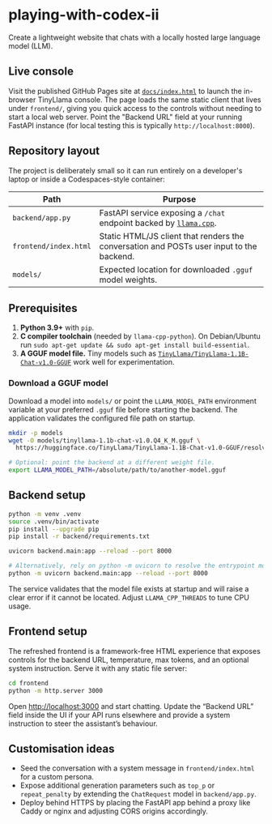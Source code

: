 # playing-with-codex-ii

Create a lightweight website that chats with a locally hosted large language
model (LLM).

## Live console

Visit the published GitHub Pages site at [`docs/index.html`](docs/index.html)
to launch the in-browser TinyLlama console. The page loads the same static
client that lives under `frontend/`, giving you quick access to the controls
without needing to start a local web server. Point the "Backend URL" field at
your running FastAPI instance (for local testing this is typically
`http://localhost:8000`).

## Repository layout

The project is deliberately small so it can run entirely on a developer's
laptop or inside a Codespaces-style container:

| Path | Purpose |
| --- | --- |
| `backend/app.py` | FastAPI service exposing a `/chat` endpoint backed by [`llama.cpp`](https://github.com/ggerganov/llama.cpp). |
| `frontend/index.html` | Static HTML/JS client that renders the conversation and POSTs user input to the backend. |
| `models/` | Expected location for downloaded `.gguf` model weights. |

## Prerequisites

1. **Python 3.9+** with `pip`.
2. **C compiler toolchain** (needed by `llama-cpp-python`). On Debian/Ubuntu run
   `sudo apt-get update && sudo apt-get install build-essential`.
3. **A GGUF model file.** Tiny models such as
   [`TinyLlama/TinyLlama-1.1B-Chat-v1.0-GGUF`](https://huggingface.co/TinyLlama/TinyLlama-1.1B-Chat-v1.0-GGUF)
   work well for experimentation.

### Download a GGUF model

Download a model into `models/` or point the `LLAMA_MODEL_PATH` environment
variable at your preferred `.gguf` file before starting the backend. The
application validates the configured file path on startup.

```bash
mkdir -p models
wget -O models/tinyllama-1.1b-chat-v1.0.Q4_K_M.gguf \
  https://huggingface.co/TinyLlama/TinyLlama-1.1B-Chat-v1.0-GGUF/resolve/main/TinyLlama-1.1B-Chat-v1.0.Q4_K_M.gguf

# Optional: point the backend at a different weight file.
export LLAMA_MODEL_PATH=/absolute/path/to/another-model.gguf
```

## Backend setup

```bash
python -m venv .venv
source .venv/bin/activate
pip install --upgrade pip
pip install -r backend/requirements.txt

uvicorn backend.main:app --reload --port 8000

# Alternatively, rely on python -m uvicorn to resolve the entrypoint module.
python -m uvicorn backend.main:app --reload --port 8000
```

The service validates that the model file exists at startup and will raise a
clear error if it cannot be located. Adjust `LLAMA_CPP_THREADS` to tune CPU
usage.

## Frontend setup

The refreshed frontend is a framework-free HTML experience that exposes
controls for the backend URL, temperature, max tokens, and an optional system
instruction. Serve it with any static file server:

```bash
cd frontend
python -m http.server 3000
```

Open <http://localhost:3000> and start chatting. Update the “Backend URL” field
inside the UI if your API runs elsewhere and provide a system instruction to
steer the assistant’s behaviour.

## Customisation ideas

* Seed the conversation with a system message in `frontend/index.html` for a
  custom persona.
* Expose additional generation parameters such as `top_p` or `repeat_penalty`
  by extending the `ChatRequest` model in `backend/app.py`.
* Deploy behind HTTPS by placing the FastAPI app behind a proxy like Caddy or
  nginx and adjusting CORS origins accordingly.
